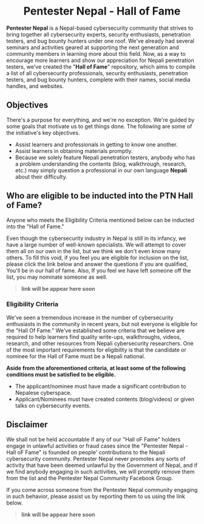 # <div align="center"> Pentester Nepal - Hall of Fame</div>

**Pentester Nepal** is a Nepal-based cybersecurity community that strives to bring together all cybersecurity experts, security enthusiasts, penetration testers, and bug bounty hunters under one roof. We've already had several seminars and activities geared at supporting the next generation and community members in learning more about this field. Now, as a way to encourage more learners and show our appreciation for Nepali penetration testers, we've created the "**Hall of Fame**" repository, which aims to compile a list of all cybersecurity professionals, security enthusiasts, penetration testers, and bug bounty hunters, complete with their names, social media handles, and websites.

## Objectives

There's a purpose for everything, and we're no exception. We're guided by some goals that motivate us to get things done. The following are some of the initiative's key objectives.

-   Assist learners and professionals in getting to know one another.
-   Assist learners in obtaining materials promptly.
-   Because we solely feature Nepali penetration testers, anybody who has a problem understanding the contents (blog, walkthrough, research, etc.) may simply question a professional in our own language **Nepali** about their difficulty.

## Who are eligible to be inducted into the PTN Hall of Fame?

Anyone who meets the Eligibility Criteria mentioned below can be inducted into the "Hall of Fame."

Even though the cybersecurity industry in Nepal is still in its infancy, we have a large number of well-known specialists. We will attempt to cover them all on our own in the list, but we think we don't even know many others. To fill this void, if you feel you are eligible for inclusion on the list, please click the link below and answer the questions if you are qualified, You'll be in our hall of fame. Also, If you feel we have left someone off the list, you may nominate someone as well.

>**link will be appear here soon**

### Eligibility Criteria

We've seen a tremendous increase in the number of cybersecurity enthusiasts in the community in recent years, but not everyone is eligible for the "Hall Of Fame." We've established some criteria that we believe are required to help learners find quality write-ups, walkthroughs, videos, research, and other resources from Nepali cybersecurity researchers. One of the most important requirements for eligibility is that the candidate or nominee for the Hall of Fame must be a Nepali national.

**Aside from the aforementioned criteria, at least some of the following conditions must be satisfied to be eligible.**

-   The applicant/nominee must have made a significant contribution to Nepalese cyberspace.
-   Applicant/Nominees must have created contents (blog/videos) or given talks on cybersecurity events.

## Disclaimer
We shall not be held accountable if any of our "Hall oF Fame" holders engage in unlawful activities or fraud cases since the "Pentester Nepal - Hall oF Fame" is founded on people' contributions to the Nepali cybersecurity community. Pentester Nepal never promotes any sorts of activity that have been deemed unlawful by the Government of Nepal, and if we find anybody engaging in such activities, we will promptly remove them from the list and the Pentester Nepal Community Facebook Group.

If you come across someone from the Pentester Nepal community engaging in such behavior, please assist us by reporting them to us using the link below.
>**link will be appear here soon**
